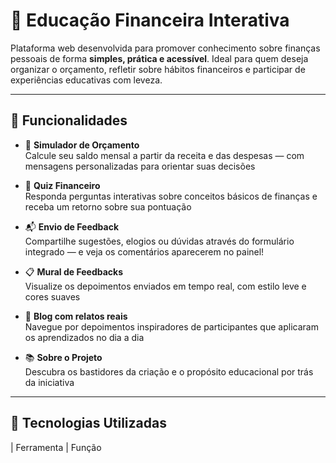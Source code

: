 # 💸 Educação Financeira Interativa

Plataforma web desenvolvida para promover conhecimento sobre finanças pessoais de forma **simples, prática e acessível**. Ideal para quem deseja organizar o orçamento, refletir sobre hábitos financeiros e participar de experiências educativas com leveza.

---

## 🌟 Funcionalidades

- 🧮 **Simulador de Orçamento**  
  Calcule seu saldo mensal a partir da receita e das despesas — com mensagens personalizadas para orientar suas decisões

- 🧠 **Quiz Financeiro**  
  Responda perguntas interativas sobre conceitos básicos de finanças e receba um retorno sobre sua pontuação

- 📬 **Envio de Feedback**  
  Compartilhe sugestões, elogios ou dúvidas através do formulário integrado — e veja os comentários aparecerem no painel!

- 📋 **Mural de Feedbacks**  
  Visualize os depoimentos enviados em tempo real, com estilo leve e cores suaves

- 💬 **Blog com relatos reais**  
  Navegue por depoimentos inspiradores de participantes que aplicaram os aprendizados no dia a dia

- 📚 **Sobre o Projeto**  
  Descubra os bastidores da criação e o propósito educacional por trás da iniciativa

---

## 🧪 Tecnologias Utilizadas

| Ferramenta   | Função